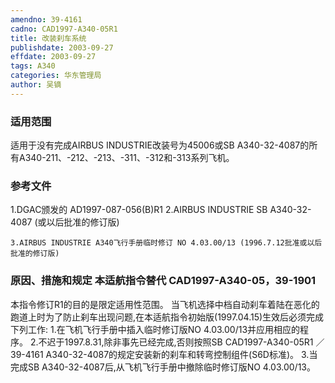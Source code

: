 ```yaml
---
amendno: 39-4161
cadno: CAD1997-A340-05R1
title: 改装刹车系统
publishdate: 2003-09-27
effdate: 2003-09-27
tags: A340
categories: 华东管理局
author: 吴镝
---
```


### 适用范围 
适用于没有完成AIRBUS INDUSTRIE改装号为45006或SB A340-32-4087的所有A340-211、-212、-213、-311、-312和-313系列飞机。

<!--more-->
### 参考文件
1.DGAC颁发的 AD1997-087-056(B)R1 
2.AIRBUS
 INDUSTRIE SB A340-32-4087 (或以后批准的修订版) 

    3.AIRBUS INDUSTRIE A340飞行手册临时修订 NO 4.03.00/13 (1996.7.12批准或以后批准的修订版) 

### 原因、措施和规定 本适航指令替代 CAD1997-A340-05，39-1901 
本指令修订R1的目的是限定适用性范围。     当飞机选择中档自动刹车着陆在恶化的跑道上时为了防止刹车出现问题,在本适航指令初始版(1997.04.15)生效后必须完成下列工作: 
    1.在飞机飞行手册中插入临时修订版NO 4.03.00/13并应用相应的程序。 
    2.不迟于1997.8.31,除非事先已经完成,否则按照SB 
       CAD1997-A340-05R1   ／39-4161 
A340-32-4087的规定安装新的刹车和转弯控制组件(S6D标准)。 
    3.当完成SB A340-32-4087后,从飞机飞行手册中撤除临时修订版NO 4.03.00/13。

